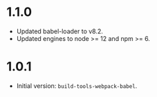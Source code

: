 # 1.1.0

- Updated babel-loader to v8.2.
- Updated engines to node >= 12 and npm >= 6.

# 1.0.1

- Initial version: `build-tools-webpack-babel`.

